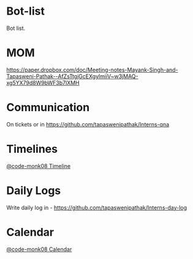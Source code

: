 # Bot-list
Bot list.


# MOM

https://paper.dropbox.com/doc/Meeting-notes-Mayank-Singh-and-Tapasweni-Pathak--AfZsTtgjGcEXgylmiiV~w3jMAQ-xg5YX79d8W9bWF3b7lXMH

# Communication

On tickets or in https://github.com/tapaswenipathak/Interns-qna

# Timelines

[@code-monk08 Timeline]()

# Daily Logs

Write daily log in - https://github.com/tapaswenipathak/Interns-day-log

# Calendar

[@code-monk08 Calendar]()
